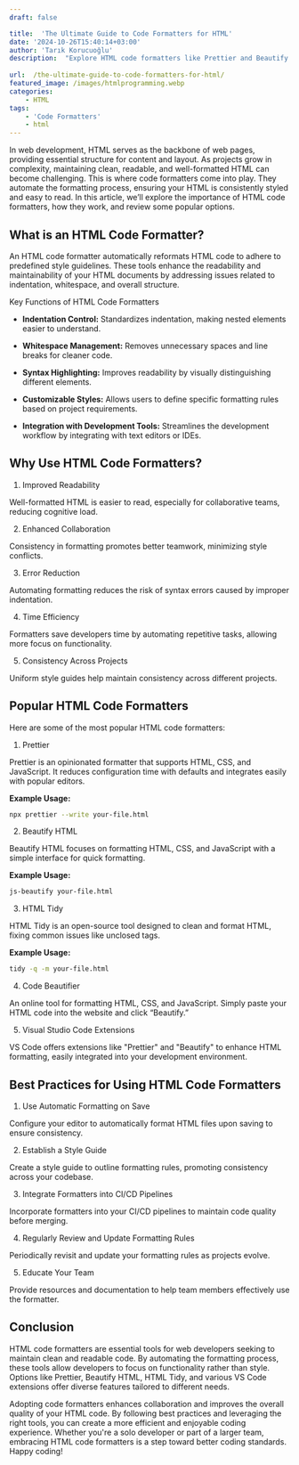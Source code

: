 ```yaml
---
draft: false

title:  'The Ultimate Guide to Code Formatters for HTML'
date: '2024-10-26T15:40:14+03:00'
author: 'Tarık Korucuoğlu'
description:  "Explore HTML code formatters like Prettier and Beautify HTML. Learn how they enhance readability, reduce errors, and improve collaboration for cleaner code.\n" 
 
url:  /the-ultimate-guide-to-code-formatters-for-html/
featured_image: /images/htmlprogramming.webp
categories:
    - HTML
tags:
    - 'Code Formatters'
    - html
---
```



In web development, HTML serves as the backbone of web pages, providing essential structure for content and layout. As projects grow in complexity, maintaining clean, readable, and well-formatted HTML can become challenging. This is where code formatters come into play. They automate the formatting process, ensuring your HTML is consistently styled and easy to read. In this article, we’ll explore the importance of HTML code formatters, how they work, and review some popular options.



## What is an HTML Code Formatter?



An HTML code formatter automatically reformats HTML code to adhere to predefined style guidelines. These tools enhance the readability and maintainability of your HTML documents by addressing issues related to indentation, whitespace, and overall structure.



Key Functions of HTML Code Formatters


* **Indentation Control:** Standardizes indentation, making nested elements easier to understand.

* **Whitespace Management:** Removes unnecessary spaces and line breaks for cleaner code.

* **Syntax Highlighting:** Improves readability by visually distinguishing different elements.

* **Customizable Styles:** Allows users to define specific formatting rules based on project requirements.

* **Integration with Development Tools:** Streamlines the development workflow by integrating with text editors or IDEs.




## Why Use HTML Code Formatters?



1. Improved Readability



Well-formatted HTML is easier to read, especially for collaborative teams, reducing cognitive load.



2. Enhanced Collaboration



Consistency in formatting promotes better teamwork, minimizing style conflicts.



3. Error Reduction



Automating formatting reduces the risk of syntax errors caused by improper indentation.



4. Time Efficiency



Formatters save developers time by automating repetitive tasks, allowing more focus on functionality.



5. Consistency Across Projects



Uniform style guides help maintain consistency across different projects.



## Popular HTML Code Formatters



Here are some of the most popular HTML code formatters:



1. Prettier



Prettier is an opinionated formatter that supports HTML, CSS, and JavaScript. It reduces configuration time with defaults and integrates easily with popular editors.



**Example Usage:**


```bash
npx prettier --write your-file.html
```



2. Beautify HTML



Beautify HTML focuses on formatting HTML, CSS, and JavaScript with a simple interface for quick formatting.



**Example Usage:**


```bash
js-beautify your-file.html
```



3. HTML Tidy



HTML Tidy is an open-source tool designed to clean and format HTML, fixing common issues like unclosed tags.



**Example Usage:**


```bash
tidy -q -m your-file.html
```



4. Code Beautifier



An online tool for formatting HTML, CSS, and JavaScript. Simply paste your HTML code into the website and click “Beautify.”



5. Visual Studio Code Extensions



VS Code offers extensions like "Prettier" and "Beautify" to enhance HTML formatting, easily integrated into your development environment.



## Best Practices for Using HTML Code Formatters



1. Use Automatic Formatting on Save



Configure your editor to automatically format HTML files upon saving to ensure consistency.



2. Establish a Style Guide



Create a style guide to outline formatting rules, promoting consistency across your codebase.



3. Integrate Formatters into CI/CD Pipelines



Incorporate formatters into your CI/CD pipelines to maintain code quality before merging.



4. Regularly Review and Update Formatting Rules



Periodically revisit and update your formatting rules as projects evolve.



5. Educate Your Team



Provide resources and documentation to help team members effectively use the formatter.



## Conclusion



HTML code formatters are essential tools for web developers seeking to maintain clean and readable code. By automating the formatting process, these tools allow developers to focus on functionality rather than style. Options like Prettier, Beautify HTML, HTML Tidy, and various VS Code extensions offer diverse features tailored to different needs.



Adopting code formatters enhances collaboration and improves the overall quality of your HTML code. By following best practices and leveraging the right tools, you can create a more efficient and enjoyable coding experience. Whether you're a solo developer or part of a larger team, embracing HTML code formatters is a step toward better coding standards. Happy coding!
